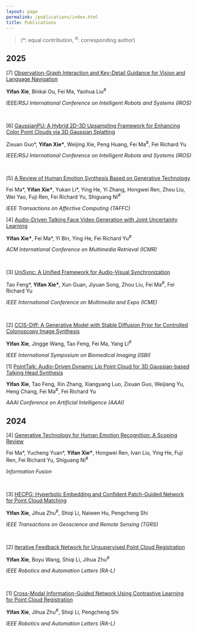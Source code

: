 ```yaml
---
layout: page
permalink: /publications/index.html
title: Publications
---
```


<!-- > (†: equal contribution, ~: corresponding author) -->

> (\*: equal contribution, <sup>#</sup>: corresponding author)

<!-- > My full paper list is shown on [my google scholar](https://scholar.google.com/citations?user=t2X8PpsAAAAJ&hl=en). *(\*: equal contribution, <sup>#</sup>: corresponding author)* -->

## 2025


[7] [Observation-Graph Interaction and Key-Detail Guidance for Vision and Language Navigation](https://arxiv.org/abs/2503.11006)

**Yifan Xie**, Binkai Ou, Fei Ma, Yaohua Liu<sup>#</sup>

*IEEE/RSJ International Conference on Intelligent Robots and Systems (IROS)*

<br>

[6] [GaussianPU: A Hybrid 2D-3D Upsampling Framework for Enhancing Color Point Clouds via 3D Gaussian Splatting](https://arxiv.org/abs/2409.01581)

Zixuan Guo\*, **Yifan Xie\***, Weijing Xie, Peng Huang, Fei Ma<sup>#</sup>, Fei Richard Yu

*IEEE/RSJ International Conference on Intelligent Robots and Systems (IROS)*

<br>

[5] [A Review of Human Emotion Synthesis Based on Generative Technology](https://arxiv.org/abs/2412.07116)

Fei Ma\*, **Yifan Xie\***, Yukan Li\*, Ying He, Yi Zhang, Hongwei Ren, Zhou Liu, Wei Yao, Fuji Ren, Fei Richard Yu, Shiguang Ni<sup>#</sup>

*IEEE Transactions on Affective Computing (TAFFC)*


[4] [Audio-Driven Talking Face Video Generation with Joint Uncertainty Learning](https://arxiv.org/abs/2504.18810)

**Yifan Xie\***, Fei Ma\*, Yi Bin, Ying He, Fei Richard Yu<sup>#</sup>

*ACM International Conference on Multimedia Retrieval (ICMR)*

<br>

[3] [UniSync: A Unified Framework for Audio-Visual Synchronization](https://arxiv.org/abs/2503.16357)

Tao Feng\*, **Yifan Xie\***, Xun Guan, Jiyuan Song, Zhou Liu, Fei Ma<sup>#</sup>, Fei Richard Yu 

*IEEE International Conference on Multimedia and Expo (ICME)*

<br>

[2] [CCIS-Diff: A Generative Model with Stable Diffusion Prior for Controlled Colonoscopy Image Synthesis](https://arxiv.org/abs/2411.12198)

**Yifan Xie**, Jingge Wang, Tao Feng, Fei Ma, Yang Li<sup>#</sup>

*IEEE International Symposium on Biomedical Imaging (ISBI)*

[1] [PointTalk: Audio-Driven Dynamic Lip Point Cloud for 3D Gaussian-based Talking Head Synthesis](https://arxiv.org/abs/2412.08504)

**Yifan Xie**, Tao Feng, Xin Zhang, Xiangyang Luo, Zixuan Guo, Weijiang Yu, Heng Chang, Fei Ma<sup>#</sup>, Fei Richard Yu

*AAAI Conference on Artificial Intelligence (AAAI)*

## 2024


[4] [Generative Technology for Human Emotion Recognition: A Scoping Review](https://www.sciencedirect.com/science/article/pii/S1566253524005311)

Fei Ma\*, Yucheng Yuan\*, **Yifan Xie\***, Hongwei Ren, Ivan Liu, Ying He, Fuji Ren, Fei Richard Yu, Shiguang Ni<sup>#</sup>

*Information Fusion*

<br>

[3] [HECPG: Hyperbolic Embedding and Confident Patch-Guided Network for Point Cloud Matching](https://ieeexplore.ieee.org/abstract/document/10445523) 

**Yifan Xie**, Jihua Zhu<sup>#</sup>, Shiqi Li, Naiwen Hu, Pengcheng Shi

*IEEE Transactions on Geoscience and Remote Sensing (TGRS)*

<br>

[2] [Iterative Feedback Network for Unsupervised Point Cloud Registration](https://ieeexplore.ieee.org/abstract/document/10404064) 

**Yifan Xie**, Boyu Wang, Shiqi Li, Jihua Zhu<sup>#</sup> 

*IEEE Robotics and Automation Letters (RA-L)*

<br>

[1] [Cross-Modal Information-Guided Network Using Contrastive Learning for Point Cloud Registration](https://ieeexplore.ieee.org/abstract/document/10313937)

**Yifan Xie**, Jihua Zhu<sup>#</sup>, Shiqi Li, Pengcheng Shi 

*IEEE Robotics and Automation Letters (RA-L)*